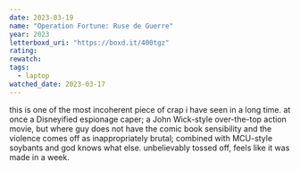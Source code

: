 ```yaml
---
date: 2023-03-19
name: "Operation Fortune: Ruse de Guerre"
year: 2023
letterboxd_uri: "https://boxd.it/400tgz"
rating: 
rewatch: 
tags:
  - laptop
watched_date: 2023-03-17
---
```


this is one of the most incoherent piece of crap i have seen in a long time. at once a Disneyified espionage caper; a John Wick-style over-the-top action movie, but where guy does not have the comic book sensibility and the violence comes off as inappropriately brutal; combined with MCU-style soybants and god knows what else. unbelievably tossed off, feels like it was made in a week.
